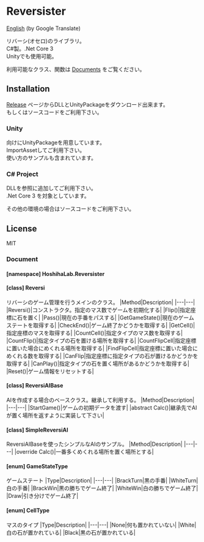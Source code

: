 # Reversister
[English](https://translate.google.com/translate?sl=ja&tl=en&u=https://github.com/HoshikawaHikari/Reversister) (by Google Translate)

リバーシ(オセロ)のライブラリ。  
C#製。.Net Core 3  
Unityでも使用可能。  

利用可能なクラス、関数は [Documents](https://github.com/HoshikawaHikari/Reversister#Document) をご覧ください。

## Installation
[Release](https://github.com/HoshikawaHikari/Reversister/releases) ページからDLLとUnityPackageをダウンロード出来ます。  
もしくはソースコードをご利用下さい。

### Unity
向けにUnityPackageを用意しています。  
ImportAssetしてご利用下さい。  
使い方のサンプルも含まれています。

### C# Project
DLLを参照に追加してご利用下さい。  
.Net Core 3 を対象としています。

その他の環境の場合はソースコードをご利用下さい。

## License
MIT

### Document

#### \[namespace] HoshihaLab.Reversister

#### \[class] Reversi
リバーシのゲーム管理を行うメインのクラス。
|Method|Description|
|---|---|
|Reversi()|コンストラクタ。指定のマス数でゲームを初期化する|
|Flip()|指定座標に石を置く|
|Pass()|現在の手番をパスする|
|GetGameState()|現在のゲームステートを取得する|
|CheckEnd()|ゲーム終了かどうかを取得する|
|GetCell()|指定座標のマスを取得する|
|CountCell()|指定タイプのマス数を取得する|
|CountFlip()|指定タイプの石を置ける場所を取得する|
|CountFlipCell|指定座標に置いた場合にめくれる場所を取得する|
|FindFlipCell|指定座標に置いた場合にめくれる数を取得する|
|CanFlip|指定座標に指定タイプの石が置けるかどうかを取得する|
|CanPlay()|指定タイプの石を置く場所があるかどうかを取得する|
|Reset()|ゲーム情報をリセットする|

#### \[class] ReversiAIBase
AIを作成する場合のベースクラス。継承して利用する。
|Method|Description|
|---|---|
|StartGame()|ゲームの初期データを渡す|
|abstract Calc()|継承先でAIが置く場所を返すように実装して下さい|

#### \[class] SimpleReversiAI
ReversiAIBaseを使ったシンプルなAIのサンプル。
|Method|Description|
|---|---|
|override Calc()|一番多くめくれる場所を置く場所とする|

#### \[enum] GameStateType
ゲームステート
|Type|Description|
|---|---|
|BrackTurn|黒の手番|
|WhiteTurn|白の手番|
|BrackWin|黒の勝ちでゲーム終了|
|WhiteWin|白の勝ちでゲーム終了|
|Draw|引き分けでゲーム終了|

#### \[enum] CellType
マスのタイプ
|Type|Description|
|---|---|
|None|何も置かれていない|
|White|白の石が置かれている|
|Black|黒の石が置かれている|
